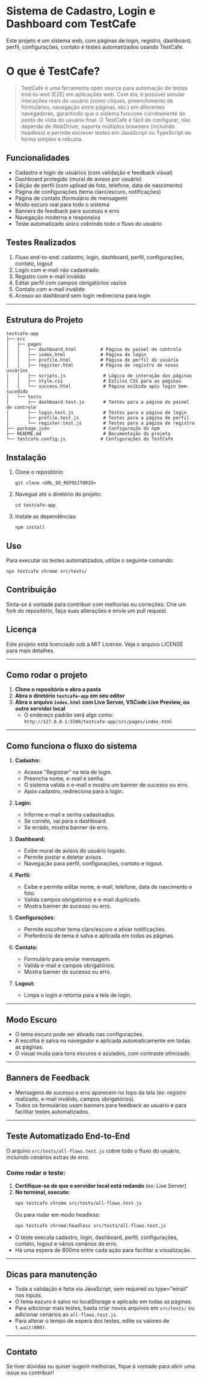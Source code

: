 # Sistema de Cadastro, Login e Dashboard com TestCafe

Este projeto é um sistema web, com páginas de login, registro, dashboard, perfil, configurações, contato e testes automatizados usando TestCafe.

# **O que é TestCafe?**

> TestCafe é uma ferramenta open source para automação de testes end-to-end (E2E) em aplicações web. Com ela, é possível simular interações reais do usuário (como cliques, preenchimento de formulários, navegação entre páginas, etc.) em diferentes navegadores, garantindo que o sistema funcione corretamente do ponto de vista do usuário final. O TestCafe é fácil de configurar, não depende de WebDriver, suporta múltiplos browsers (incluindo headless) e permite escrever testes em JavaScript ou TypeScript de forma simples e robusta. 

## Funcionalidades
- Cadastro e login de usuários (com validação e feedback visual)
- Dashboard protegido (mural de avisos por usuário)
- Edição de perfil (com upload de foto, telefone, data de nascimento)
- Página de configurações (tema claro/escuro, notificações)
- Página de contato (formulário de mensagem)
- Modo escuro real para todo o sistema
- Banners de feedback para sucesso e erro
- Navegação moderna e responsiva
- Teste automatizado único cobrindo todo o fluxo do usuário

## Testes Realizados
1. Fluxo end-to-end: cadastro, login, dashboard, perfil, configurações, contato, logout
2. Login com e-mail não cadastrado
3. Registro com e-mail inválido
4. Editar perfil com campos obrigatórios vazios
5. Contato com e-mail inválido
6. Acesso ao dashboard sem login redireciona para login

---

## Estrutura do Projeto

```
testcafe-app
├── src
│   ├── pages
│   │   ├── dashboard.html         # Página do painel de controle
│   │   ├── index.html             # Página de login
│   │   ├── profile.html           # Página de perfil do usuário
│   │   ├── register.html          # Página de registro de novos usuários
│   │   ├── scripts.js              # Lógica de interação das páginas
│   │   ├── style.css               # Estilos CSS para as páginas
│   │   └── success.html            # Página exibida após login bem-sucedido
│   └── tests
│       ├── dashboard.test.js       # Testes para a página do painel de controle
│       ├── login.test.js           # Testes para a página de login
│       ├── profile.test.js         # Testes para a página de perfil
│       └── register.test.js        # Testes para a página de registro
├── package.json                    # Configuração do npm
├── README.md                       # Documentação do projeto
└── testcafe.config.js             # Configurações do TestCafe
```

## Instalação

1. Clone o repositório:
   ```
   git clone <URL_DO_REPOSITORIO>
   ```

2. Navegue até o diretório do projeto:
   ```
   cd testcafe-app
   ```

3. Instale as dependências:
   ```
   npm install
   ```

## Uso

Para executar os testes automatizados, utilize o seguinte comando:
```
npx testcafe chrome src/tests/
```

## Contribuição

Sinta-se à vontade para contribuir com melhorias ou correções. Crie um fork do repositório, faça suas alterações e envie um pull request.

## Licença

Este projeto está licenciado sob a MIT License. Veja o arquivo LICENSE para mais detalhes.

---

## Como rodar o projeto

1. **Clone o repositório e abra a pasta**
2. **Abra o diretório `testcafe-app` em seu editor**
3. **Abra o arquivo `index.html` com Live Server, VSCode Live Preview, ou outro servidor local**
   - O endereço padrão será algo como: `http://127.0.0.1:5500/testcafe-app/src/pages/index.html`

---

## Como funciona o fluxo do sistema

1. **Cadastro:**
   - Acesse "Registrar" na tela de login.
   - Preencha nome, e-mail e senha.
   - O sistema valida o e-mail e mostra um banner de sucesso ou erro.
   - Após cadastro, redireciona para o login.

2. **Login:**
   - Informe e-mail e senha cadastrados.
   - Se correto, vai para o dashboard.
   - Se errado, mostra banner de erro.

3. **Dashboard:**
   - Exibe mural de avisos do usuário logado.
   - Permite postar e deletar avisos.
   - Navegação para perfil, configurações, contato e logout.

4. **Perfil:**
   - Exibe e permite editar nome, e-mail, telefone, data de nascimento e foto.
   - Valida campos obrigatórios e e-mail duplicado.
   - Mostra banner de sucesso ou erro.

5. **Configurações:**
   - Permite escolher tema claro/escuro e ativar notificações.
   - Preferência de tema é salva e aplicada em todas as páginas.

6. **Contato:**
   - Formulário para enviar mensagem.
   - Valida e-mail e campos obrigatórios.
   - Mostra banner de sucesso ou erro.

7. **Logout:**
   - Limpa o login e retorna para a tela de login.

---

## Modo Escuro
- O tema escuro pode ser ativado nas configurações.
- A escolha é salva no navegador e aplicada automaticamente em todas as páginas.
- O visual muda para tons escuros e azulados, com contraste otimizado.

---

## Banners de Feedback
- Mensagens de sucesso e erro aparecem no topo da tela (ex: registro realizado, e-mail inválido, campos obrigatórios).
- Todos os formulários usam banners para feedback ao usuário e para facilitar testes automatizados.

---

## Teste Automatizado End-to-End

O arquivo `src/tests/all-flows.test.js` cobre todo o fluxo do usuário, incluindo cenários extras de erro.

### Como rodar o teste:

1. **Certifique-se de que o servidor local está rodando** (ex: Live Server)
2. **No terminal, execute:**
   ```bash
   npx testcafe chrome src/tests/all-flows.test.js
   ```
   Ou para rodar em modo headless:
   ```bash
   npx testcafe chrome:headless src/tests/all-flows.test.js
   ```

- O teste executa cadastro, login, dashboard, perfil, configurações, contato, logout e vários cenários de erro.
- Há uma espera de 800ms entre cada ação para facilitar a visualização.

---

## Dicas para manutenção
- Toda a validação é feita via JavaScript, sem required ou type="email" nos inputs.
- O tema escuro é salvo no localStorage e aplicado em todas as páginas.
- Para adicionar mais testes, basta criar novos arquivos em `src/tests/` ou adicionar cenários ao `all-flows.test.js`.
- Para alterar o tempo de espera dos testes, edite os valores de `t.wait(800)`.

---

## Contato
Se tiver dúvidas ou quiser sugerir melhorias, fique à vontade para abrir uma issue ou contribuir!